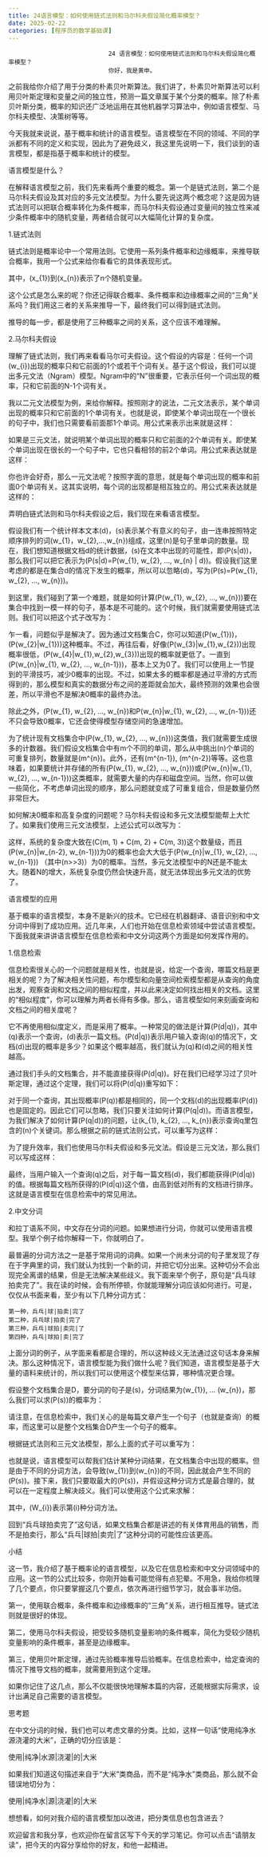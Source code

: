 ```yaml
---
title: 24语言模型：如何使用链式法则和马尔科夫假设简化概率模型？
date: 2025-02-22
categories: [程序员的数学基础课]
---
```

```text
                            24 语言模型：如何使用链式法则和马尔科夫假设简化概率模型？
                            你好，我是黄申。
```

之前我给你介绍了用于分类的朴素贝叶斯算法。我们讲了，朴素贝叶斯算法可以利用贝叶斯定理和变量之间的独立性，预测一篇文章属于某个分类的概率。除了朴素贝叶斯分类，概率的知识还广泛地运用在其他机器学习算法中，例如语言模型、马尔科夫模型、决策树等等。

今天我就来说说，基于概率和统计的语言模型。语言模型在不同的领域、不同的学派都有不同的定义和实现，因此为了避免歧义，我这里先说明一下，我们谈到的语言模型，都是指基于概率和统计的模型。

语言模型是什么？

在解释语言模型之前，我们先来看两个重要的概念。第一个是链式法则，第二个是马尔科夫假设及其对应的多元文法模型。为什么要先说这两个概念呢？这是因为链式法则可以把联合概率转化为条件概率，而马尔科夫假设通过变量间的独立性来减少条件概率中的随机变量，两者结合就可以大幅简化计算的复杂度。

1.链式法则

链式法则是概率论中一个常用法则。它使用一系列条件概率和边缘概率，来推导联合概率，我用一个公式来给你看看它的具体表现形式。



其中，\(x\_{1}\)到\(x\_{n}\)表示了n个随机变量。

这个公式是怎么来的呢？你还记得联合概率、条件概率和边缘概率之间的“三角”关系吗？我们用这三者的关系来推导一下，最终我们可以得到链式法则。



推导的每一步，都是使用了三种概率之间的关系，这个应该不难理解。

2.马尔科夫假设

理解了链式法则，我们再来看看马尔可夫假设。这个假设的内容是：任何一个词\(w\_{i}\)出现的概率只和它前面的1个或若干个词有关。基于这个假设，我们可以提出多元文法（Ngram）模型。Ngram中的“N”很重要，它表示任何一个词出现的概率，只和它前面的N-1个词有关。

我以二元文法模型为例，来给你解释。按照刚才的说法，二元文法表示，某个单词出现的概率只和它前面的1个单词有关。也就是说，即使某个单词出现在一个很长的句子中，我们也只需要看前面那1个单词。用公式来表示出来就是这样：



如果是三元文法，就说明某个单词出现的概率只和它前面的2个单词有关。即使某个单词出现在很长的一个句子中，它也只看相邻的前2个单词。用公式来表达就是这样：



你也许会好奇，那么一元文法呢？按照字面的意思，就是每个单词出现的概率和前面0个单词有关。这其实说明，每个词的出现都是相互独立的。用公式来表达就是这样的：



弄明白链式法则和马尔科夫假设之后，我们现在来看语言模型。

假设我们有一个统计样本文本\(d\)，\(s\)表示某个有意义的句子，由一连串按照特定顺序排列的词\(w\_{1}，w\_{2},…,w\_{n}\)组成，这里\(n\)是句子里单词的数量。现在，我们想知道根据文档d的统计数据，\(s\)在文本中出现的可能性，即\(P(s|d)\)，那么我们可以把它表示为\(P(s|d)=P(w\_{1}, w\_{2}, …, w\_{n} | d\))。假设我们这里考虑的都是在集合d的情况下发生的概率，所以可以忽略\(d\)，写为\(P(s)=P(w\_{1}, w\_{2}, …, w\_{n})\)。

到这里，我们碰到了第一个难题，就是如何计算\(P(w\_{1}, w\_{2}, …, w\_{n})\)要在集合中找到一模一样的句子，基本是不可能的。这个时候，我们就需要使用链式法则。我们可以把这个式子改写为：



乍一看，问题似乎是解决了。因为通过文档集合C，你可以知道\(P(w\_{1})\)，\(P(w\_{2}|w\_{1})\)这种概率。不过，再往后看，好像\(P(w\_{3}|w\_{1},w\_{2})\)出现概率很低，\(P(w\_{4}|w\_{1},w\_{2},w\_{3})\)出现的概率就更低了。一直到\(P(w\_{n}|w\_{1}, w\_{2}, …, w\_{n-1})\)，基本上又为0了。我们可以使用上一节提到的平滑技巧，减少0概率的出现。不过，如果太多的概率都是通过平滑的方式而得到的，那么模型和真实的数据分布之间的差距就会加大，最终预测的效果也会很差，所以平滑也不是解决0概率的最终办法。

除此之外，\(P(w\_{1}, w\_{2}, …, w\_{n})和P(w\_{n}|w\_{1}, w\_{2}, …, w\_{n-1})\)还不只会导致0概率，它还会使得模型存储空间的急速增加。

为了统计现有文档集合中\(P(w\_{1}, w\_{2}, …, w\_{n})\)这类值，我们就需要生成很多的计数器。我们假设文档集合中有m个不同的单词，那么从中挑出\(n\)个单词的可重复排列，数量就是\(m^{n}\)。此外，还有\(m^{n-1}\), \(m^{n-2}\)等等。这也意味着，如果要统计并存储的所有\(P(w\_{1}, w\_{2}, …, w\_{n})\)或\(P(w\_{n}|w\_{1}, w\_{2}, …, w\_{n-1})\)这类概率，就需要大量的内存和磁盘空间。当然，你可以做一些简化，不考虑单词出现的顺序，那么问题就变成了可重复组合，但是数量仍然非常巨大。

如何解决0概率和高复杂度的问题呢？马尔科夫假设和多元文法模型能帮上大忙了。如果我们使用三元文法模型，上述公式可以改写为：



这样，系统的复杂度大致在(C(m, 1) + C(m, 2) + C(m, 3))这个数量级，而且\(P(w\_{n}|w\_{n-2}, w\_{n-1})\)为0的概率也会大大低于\(P(w\_{n}|w\_{1}, w\_{2}, …, w\_{n-1})\) （其中\(n>>3\)）为0的概率。当然，多元文法模型中的N还是不能太大。随着N的增大，系统复杂度仍然会快速升高，就无法体现出多元文法的优势了。

语言模型的应用

基于概率的语言模型，本身不是新兴的技术。它已经在机器翻译、语音识别和中文分词中得到了成功应用。近几年来，人们也开始在信息检索领域中尝试语言模型。下面我就来讲讲语言模型在信息检索和中文分词这两个方面是如何发挥作用的。

1.信息检索

信息检索很关心的一个问题就是相关性，也就是说，给定一个查询，哪篇文档是更相关的呢？为了解决相关性问题，布尔模型和向量空间检索模型都是从查询的角度出发，观察查询和文档之间的相似程度，并以此来决定如何找出相关的文档。这里的“相似程度”，你可以理解为两者长得有多像。那么，语言模型如何来刻画查询和文档之间的相关度呢？

它不再使用相似度定义，而是采用了概率。一种常见的做法是计算\(P(d|q)\)，其中\(q\)表示一个查询，\(d\)表示一篇文档。\(P(d|q)\)表示用户输入查询\(q\)的情况下，文档\(d\)出现的概率是多少？如果这个概率越高，我们就认为\(q\)和\(d\)之间的相关性越高。

通过我们手头的文档集合，并不能直接获得\(P(d|q)\)。好在我们已经学习过了贝叶斯定理，通过这个定理，我们可以将\(P(d|q)\)重写如下：



对于同一个查询，其出现概率\(P(q)\)都是相同的，同一个文档\(d\)的出现概率\(P(d)\)也是固定的。因此它们可以忽略，我们只要关注如何计算\(P(q|d)\)。而语言模型，为我们解决了如何计算\(P(q|d)\)的问题，让\(k\_{1}, k\_{2}, …, k\_{n}\)表示查询q里包含的\(n\)个关键词。那么根据之前的链式法则公式，可以重写为这样：



为了提升效率，我们也使用马尔科夫假设和多元文法。假设是三元文法，那么我们可以写成这样：



最终，当用户输入一个查询\(q\)之后，对于每一篇文档\(d\)，我们都能获得\(P(d|q)\)的值。根据每篇文档所获得的\(P(d|q)\)这个值，由高到低对所有的文档进行排序。这就是语言模型在信息检索中的常见用法。

2.中文分词

和拉丁语系不同，中文存在分词的问题。如果想进行分词，你就可以使用语言模型。我举个例子给你解释一下，你就明白了。

最普遍的分词方法之一是基于常用词的词典。如果一个尚未分词的句子里发现了存在于字典里的词，我们就认为找到一个新的词，并把它切分出来。这种切分不会出现完全离谱的结果，但是无法解决某些歧义。我下面来举个例子，原句是“兵乓球拍卖完了”。我在读的时候，会有所停顿，你就能理解分词应该如何进行。可是，仅仅从书面来看，至少有以下几种分词方式：

```text
第一种，兵乓|球|拍卖|完了
第二种，兵乓球|拍卖|完了
第三种，兵乓|球拍|卖完|了
第四种，兵乓|球拍|卖|完了
```


上面分词的例子，从字面来看都是合理的，所以这种歧义无法通过这句话本身来解决。那么这种情况下，语言模型能为我们做什么呢？我们知道，语言模型是基于大量的语料来统计的，所以我们可以使用这个模型来估算，哪种情况更合理。

假设整个文档集合是D，要分词的句子是\(s\)，分词结果为\(w\_{1}\), … \(w\_{n}\)，那么我们可以求\(P(s)\)的概率为：



请注意，在信息检索中，我们关心的是每篇文章产生一个句子（也就是查询）的概率，而这里可以是整个文档集合D产生一个句子的概率。

根据链式法则和三元文法模型，那么上面的式子可以重写为：



也就是说，语言模型可以帮我们估计某种分词结果，在文档集合中出现的概率。但是由于不同的分词方法，会导致\(w\_{1}\)到\(w\_{n}\)的不同，因此就会产生不同的\(P(s)\)。接下来，我们只要取最大的\(P(s)\)，并假设这种分词方式是最合理的，就可以在一定程度上解决歧义。我们可以使用这个公式来求解：



其中，\(W\_{i}\)表示第\(i\)种分词方法。

回到“兵乓球拍卖完了”这句话，如果文档集合都是讲述的有关体育用品的销售，而不是拍卖行，那么“兵乓|球拍|卖完|了”这种分词的可能性应该更高。

小结

这一节，我介绍了基于概率论的语言模型，以及它在信息检索和中文分词领域中的应用。这一节的公式比较多，你刚开始看可能觉得有点犯晕。不用急，我给你梳理了几个要点，你只要掌握这几个要点，依次再进行细节学习，就会事半功倍。

第一，使用联合概率，条件概率和边缘概率的“三角”关系，进行相互推导。链式法则就是很好的体现。

第二，使用马尔科夫假设，把受较多随机变量影响的条件概率，简化为受较少随机变量影响的条件概率，甚至是边缘概率。

第三，使用贝叶斯定理，通过先验概率推导后验概率。在信息检索中，给定查询的情况下推导文档的概率，就需要用到这个定理。

如果你记住了这几点，那么不仅能很快地理解本篇的内容，还能根据实际需求，设计出满足自己需要的语言模型。

思考题

在中文分词的时候，我们也可以考虑文章的分类。比如，这样一句话“使用纯净水源浇灌的大米”，正确的切分应该是：

使用|纯净|水源|浇灌|的|大米


如果我们知道这句描述来自于“大米”类商品，而不是“纯净水”类商品，那么就不会错误地切分为：

使用|纯净水|源|浇灌|的|大米


想想看，如何对我介绍的语言模型加以改进，把分类信息也包含进去？

欢迎留言和我分享，也欢迎你在留言区写下今天的学习笔记。你可以点击“请朋友读”，把今天的内容分享给你的好友，和他一起精进。

                        
                        
                            